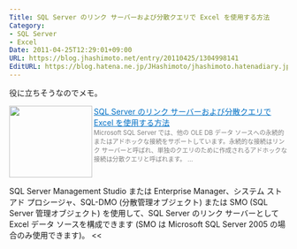 ```yaml
---
Title: SQL Server のリンク サーバーおよび分散クエリで Excel を使用する方法
Category:
- SQL Server
- Excel
Date: 2011-04-25T12:29:01+09:00
URL: https://blog.jhashimoto.net/entry/20110425/1304998141
EditURL: https://blog.hatena.ne.jp/JHashimoto/jhashimoto.hatenadiary.jp/atom/entry/12921228815717257768
---
```



役に立ちそうなのでメモ。

<a href="http://support.microsoft.com/kb/306397/ja?sd=rss" target="_blank"><img class="alignleft" align="left" border="0" src="http://capture.heartrails.com/150x130/shadow?http://support.microsoft.com/kb/306397/ja?sd=rss" alt="" width="150" height="130" /></a><a style="color:#0070C5;" href="http://support.microsoft.com/kb/306397/ja?sd=rss" target="_blank">SQL Server のリンク サーバーおよび分散クエリで Excel を使用する方法</a><a href="http://b.hatena.ne.jp/entry/http://support.microsoft.com/kb/306397/ja?sd=rss" target="_blank"><img border="0" src="http://b.hatena.ne.jp/entry/image/http://support.microsoft.com/kb/306397/ja?sd=rss" alt="" /></a><br><span style="color: #808080;font-size: 80%;">Microsoft SQL Server では、他の OLE DB データ ソースへの永続的またはアドホックな接続をサポートしています。永続的な接続はリンク サーバーと呼ばれ、単独のクエリのために作成されるアドホックな接続は分散クエリと呼ばれます。  ...</span><br style="clear:both;" />

>>
SQL Server Management Studio または Enterprise Manager、システム ストアド プロシージャ、SQL-DMO (分散管理オブジェクト) または SMO (SQL Server 管理オブジェクト) を使用して、SQL Server のリンク サーバーとして Excel データ ソースを構成できます (SMO は Microsoft SQL Server 2005 の場合のみ使用できます)。
<<
